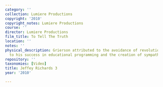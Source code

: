 ```yaml
---
category: ''
collection: Lumiere Productions
copyright: '2010'
copyright_notes: Lumiere Productions
course: ''
director: Lumiere Productions
film_title: To Tell The Truth
location: ''
notes: ''
physical_description: Grierson attributed to the avoidance of revolution in Britain
  to his success in educational programming and the creation of sympathy between classes.
repository: ''
taxonomies: [Video]
title: Jeffey Richards 3
year: '2010'

---
```

